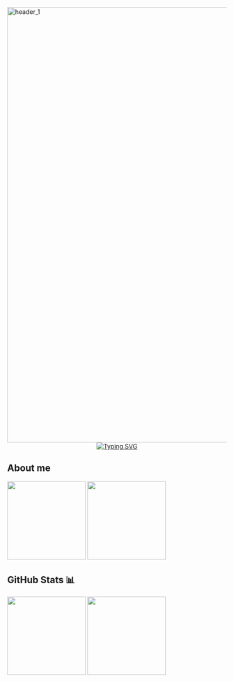<img width="1000" alt="header_1" src="https://user-images.githubusercontent.com/99501431/209255979-ec22d6b7-6b32-4903-80da-71fd0490437d.png">
<div align="center">
<a href="https://git.io/typing-svg"><img src="https://readme-typing-svg.demolab.com?font=Fira+Code&size=30&duration=2000&pause=1000&color=2F81F7&center=true&vCenter=true&width=435&lines=Hi%2C+I'm+Lee+MoonSeob;I+like+web+development" alt="Typing SVG" /></a>
</div>

<!-- <h1>Hi,there! <img src='https://em-content.zobj.net/source/microsoft-teams/337/waving-hand_1f44b.png' width="40px"/></h1>
<img src="https://github.com/galadriel91/galadriel91/assets/49547410/a4c7ac28-f311-4dc1-ace2-b64b6af5b3fe" style="max-width: 100%;"> -->


<h2>About me</h2>
<div>
    <img height="180em" src="https://github-readme-stats.vercel.app/api?username=galadriel91&show_icons=true&include_all_commits=true&theme=holi">
    <img height="180em" src="https://github-readme-stats.vercel.app/api/top-langs/?username=galadriel91&layout=compact&theme=holi">
</div>

<!-- <div>
    <a href="https://github.com/galadriel91" _target="blank"><img src="https://img.shields.io/badge/galadriel91-181717?style=flat&logo=Github&logoColor=fff"/></a>
	<img src="https://img.shields.io/badge/CSS3-1572B6?style=flat&logo=CSS3&logoColor=white" />
    <img src="https://img.shields.io/badge/JavaScript-F7DF1E?style=flat&logo=JavaScript&logoColor=white" />
    <img src="https://img.shields.io/badge/TypeScript-3178C6?style=flat&logo=TypeScript&logoColor=white" />
    <img src="https://img.shields.io/badge/React-61DAFB?style=flat&logo=React&logoColor=white" />
    <img src="https://img.shields.io/badge/Redux-764ABC?style=flat&logo=Redux&logoColor=white" />
    <img src="https://img.shields.io/badge/styled-DB7093?style=flat&logo=styled-components&logoColor=white" />
    <img src="https://img.shields.io/badge/Firebase-FFCA28?style=flat&logo=Firebase&logoColor=white" />
</div> -->

<h2>GitHub Stats 📊</h2>
<div>
    <img height="180em" src="https://github-readme-stats.vercel.app/api?username=galadriel91&show_icons=true&include_all_commits=true&theme=holi">
    <img height="180em" src="https://github-readme-stats.vercel.app/api/top-langs/?username=galadriel91&layout=compact&theme=holi">
</div>
